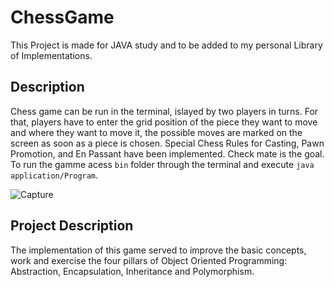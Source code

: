 # ChessGame
This Project is made for JAVA study and to be added to my personal Library of Implementations.

## Description 

Chess game can be run in the terminal, islayed by two players in turns. For that, players have to enter the grid position of the piece they want to move and where they want to move it, the possible moves are marked on the screen as soon as a piece is chosen. Special Chess Rules for Casting, Pawn Promotion, and En Passant have been implemented. Check mate is the goal.
To run the gamme acess `bin` folder through the terminal and execute `java application/Program`.


![Capture](https://user-images.githubusercontent.com/67132358/214338222-3b3d8c98-30e7-4b51-826e-1694edf62f70.PNG)


## Project Description

The implementation of this game served to improve the basic concepts, work and exercise the four pillars of Object Oriented Programming: Abstraction, Encapsulation, Inheritance and Polymorphism.

